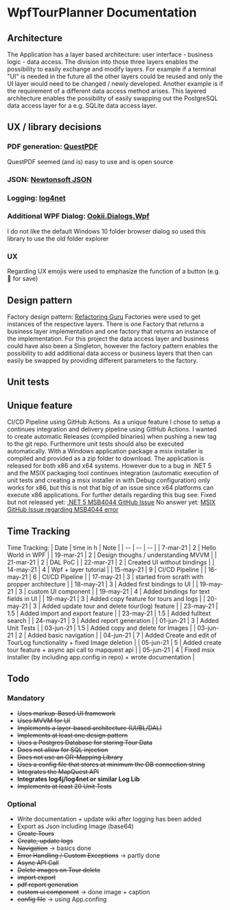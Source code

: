 # WpfTourPlanner Documentation
## Architecture
The Application has a layer based architecture: user interface - business logic - data access. The division into those three layers enables the possibility to easily exchange and modify layers. For example if a terminal "UI" is needed in the future all the other layers could be reused and only the UI layer would need to be changed / newly developed. Another example is if the requirement of a different data access method arises. This layered architecture enables the possibility of easily swapping out the PostgreSQL data access layer for a e.g. SQLite data access layer.
## UX / library decisions
### PDF generation: [QuestPDF](https://www.questpdf.com/)
QuestPDF seemed (and is) easy to use and is open source
### JSON: [Newtonsoft JSON](https://www.newtonsoft.com/json)
### Logging: [log4net](https://logging.apache.org/log4net/)
### Additional WPF Dialog: [Ookii.Dialogs.Wpf](https://github.com/ookii-dialogs/ookii-dialogs-wpf)
I do not like the default Windows 10 folder browser dialog so used this library to use the old folder explorer
### UX
Regarding UX emojis were used to emphasize the function of a button (e.g. 💾 for save)

## Design pattern
Factory design pattern: [Refactoring Guru](https://refactoring.guru/design-patterns/factory-method)
Factories were used to get instances of the respective layers. There is one Factory that returns a business layer implementation and one factory that returns an instance of the implementation. For this project the data access layer and business could have also been a Singleton, however the factory pattern enables the possibility to add additional data access or business layers that then can easily be swapped by providing different parameters to the factory.


## Unit tests


## Unique feature
CI/CD Pipeline using GitHub Actions.
As a unique feature I chose to setup a continues integration and delivery pipeline using GitHub Actions. I wanted to create automatic Releases (compiled binaries) when pushing a new tag to the git repo. Furthermore unit tests should also be executed automatically. With a Windows application package a msix installer is compiled and provided as a zip folder to download. The application is released for both x86 and x64 systems. However due to a bug in .NET 5 and the MSIX packaging tool continues integration (automatic execution of unit tests and creating a msix installer in with Debug configuration) only works for x86, but this is not that big of an issue since x64 platforms can execute x86 applications. For further details regarding this bug see:
Fixed but not released yet: [.NET 5 MSB4044 GitHub Issue](https://github.com/dotnet/sdk/issues/18031)
No answer yet: [MSIX GitHub Issue regarding MSB4044 error](https://github.com/microsoft/MSIX-PackageSupportFramework/issues/180)

## Time Tracking
Time Tracking:
| Date      | time in h | Note                                                                         |
| --        | --        | --                                                                           |
| 7-mar-21  | 2         | Hello World in WPF                                                           |
| 19-mar-21 | 2         | Design thoughs / understanding MVVM                                          |
| 21-mar-21 | 2         | DAL PoC                                                                      |
| 22-mar-21 | 2         | Created UI without bindings                                                  |
| 14-may-21 | 4         | Wpf + layer tutorial                                                         |
| 15-may-21 | 9         | CI/CD Pipeline                                                               |
| 16-may-21 | 6         | CI/CD Pipeline                                                               |
| 17-may-21 | 3         | started from scrath with propper architecture                                |
| 18-may-21 | 3         | Added first bindings to UI                                                   |
| 19-may-21 | 3         | custom UI component                                                          |
| 19-may-21 | 4         | Added bindings for text fields in UI                                         |
| 19-may-21 | 3         | Added copy feature for tours and logs                                        |
| 20-may-21 | 3         | Added update tour and delete tour(log) feature                               |
| 23-may-21 | 1.5       | Added import and export feature                                              |
| 23-may-21 | 1.5       | Added fulltext search                                                        |
| 24-may-21 | 3         | Added report generation                                                      |
| 01-jun-21 | 3         | Added Unit Tests                                                             |
| 03-jun-21 | 1.5       | Added copy and delete for Images                                             |
| 03-jun-21 | 2         | Added basic navigation                                                       |
| 04-jun-21 | 7         | Added Create and edit of TourLog functionality + fixed Image deletion        |
| 05-jun-21 | 5         | Added create tour feature + async api call to mapquest api                   |
| 05-jun-21 | 4         | Fixed msix installer (by including app.config in repo) + wrote documentation |


## Todo
### Mandatory
* ~~Uses markup-Based UI framework~~
* ~~Uses MVVM for UI~~
* ~~Implements a layer-based architecture (UI/BL/DAL)~~
* ~~Implements at least one design pattern~~
* ~~Uses a Postgres Database for storing Tour Data~~
* ~~Does not allow for SQL injection~~
* ~~Does not use an OR-Mapping Library~~
* ~~Uses a config file that stores at minimum the DB connection string~~
* ~~Integrates the MapQuest API~~
* **Integrates log4j/log4net or similar Log Lib**
* ~~Implements at least 20 Unit Tests~~
  
### Optional
* Write documentation + update wiki after logging has been added
* Export as Json including Image (base64)
* ~~Create Tours~~
* ~~Create, update logs~~
* ~~Navigation~~ -> basics done
* ~~Error Handling / Custom Exceptions~~ -> partly done
* ~~Async API Call~~
* ~~Delete images on Tour delete~~  
* ~~import export~~
* ~~pdf report generation~~
* ~~custom ui component~~ -> done image + caption
* ~~config file~~ -> using App.confing
